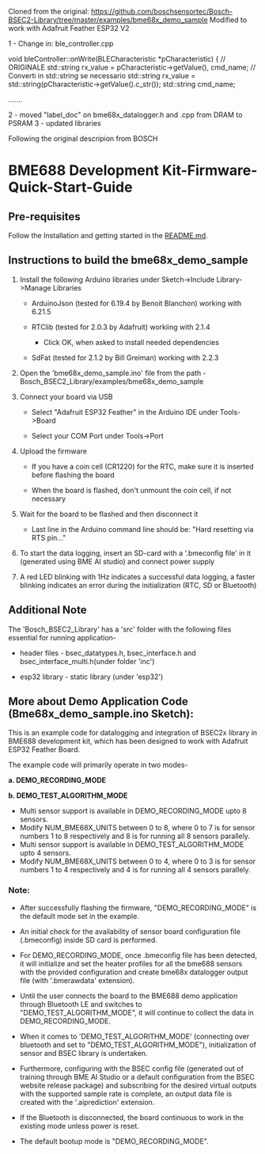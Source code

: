 Cloned from the original:
https://github.com/boschsensortec/Bosch-BSEC2-Library/tree/master/examples/bme68x_demo_sample
Modified to work with Adafruit Feather ESP32 V2

1 - Change in: ble_controller.cpp

void bleController::onWrite(BLECharacteristic *pCharacteristic)
{
  // ORIGINALE std::string rx_value = pCharacteristic->getValue(), cmd_name;
  // Converti in std::string se necessario
  std::string rx_value = std::string(pCharacteristic->getValue().c_str());
  std::string cmd_name;

  .......

2 - moved "label_doc" on bme68x_datalogger.h and .cpp from DRAM to PSRAM
3 - updated libraries 

Following the original descripion from BOSCH

# BME688 Development Kit-Firmware-Quick-Start-Guide

## Pre-requisites

Follow the Installation and getting started in the [README.md](../../README.md).

## Instructions to build the **bme68x_demo_sample**

1. Install the following Arduino libraries under Sketch->Include Library->Manage Libraries

	- ArduinoJson (tested for 6.19.4 by Benoit Blanchon)
   working with 6.21.5

	- RTClib (tested for 2.0.3 by Adafruit)
   workiing with 2.1.4

    	- Click OK, when asked to install needed dependencies

	- SdFat (tested for 2.1.2 by Bill Greiman)
  working with 2.2.3

2. Open the 'bme68x_demo_sample.ino' file from the path - Bosch_BSEC2_Library/examples/bme68x_demo_sample

3. Connect your board via USB

	- Select "Adafruit ESP32 Feather" in the Arduino IDE under Tools->Board

	- Select your COM Port under Tools->Port

5. Upload the firmware

	- If you have a coin cell (CR1220) for the RTC, make sure it is inserted before flashing the board

	- When the board is flashed, don't unmount the coin cell, if not necessary

5. Wait for the board to be flashed and then disconnect it

	- Last line in the Arduino command line should be: "Hard resetting via RTS pin..."

6. To start the data logging, insert an SD-card with a '.bmeconfig file' in it (generated using BME AI studio) and connect power supply
  
7. A red LED blinking with 1Hz indicates a successful data logging, a faster blinking indicates an error during the initialization (RTC, SD or Bluetooth)

## Additional Note

The 'Bosch_BSEC2_Library' has a 'src' folder with the following files essential for running application-

- header files - bsec_datatypes.h, bsec_interface.h and bsec_interface_multi.h(under folder 'inc')

- esp32 library - static library (under 'esp32')

## More about Demo Application Code (Bme68x_demo_sample.ino Sketch):

This is an example code for datalogging and integration of BSEC2x library in BME688 development kit,
which has been designed to work with Adafruit ESP32 Feather Board.

The example code will primarily operate in two modes-

**a. DEMO_RECORDING_MODE**

**b. DEMO_TEST_ALGORITHM_MODE**

- Multi sensor support is available in DEMO_RECORDING_MODE upto 8 sensors.
- Modify NUM_BME68X_UNITS between 0 to 8, where 0 to 7 is for sensor numbers 1 to 8 respectively and 8 is for running all 8 sensors parallely.
- Multi sensor support is available in DEMO_TEST_ALGORITHM_MODE upto 4 sensors.
- Modify NUM_BME68X_UNITS between 0 to 4, where 0 to 3 is for sensor numbers 1 to 4 respectively and 4 is for running all 4 sensors parallely.

### Note:

- After successfully flashing the firmware, "DEMO_RECORDING_MODE" is the default mode set in the example.

- An initial check for the availability of sensor board configuration file (.bmeconfig) inside SD card is performed.

- For DEMO_RECORDING_MODE, once .bmeconfig file has been detected, it will initialize and set the heater profiles for all the bme688 sensors with the provided configuration and create bme68x datalogger output file (with '.bmerawdata' extension).

- Until the user connects the board to the BME688 demo application through Bluetooth LE and switches to "DEMO_TEST_ALGORITHM_MODE", it will continue to collect the data in DEMO_RECORDING_MODE.

- When it comes to 'DEMO_TEST_ALGORITHM_MODE' (connecting over bluetooth and set to "DEMO_TEST_ALGORITHM_MODE"), initialization of sensor and BSEC library is undertaken.

- Furthermore, configuring with the BSEC config file (generated out of training through BME AI Studio or a default configuration from the BSEC website release package) and subscribing for the desired virtual outputs with the supported sample rate is complete, an output data file is created with the '.aiprediction' extension.

- If the Bluetooth is disconnected, the board continuous to work in the existing mode unless power is reset.

- The default bootup mode is "DEMO_RECORDING_MODE".
